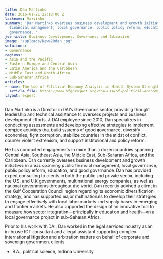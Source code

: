 ```yaml
---
title: Dan Martinko
date: 2016-01-21 22:18:00 Z
lastname: Martinko
summary: 'Dan Martinko oversees business development and growth initiatives in public
  financial management, local governance, public policy reform, education, and good
  governance. '
job-title: Business Development, Governance and Education
image: "/uploads/New%20dan.jpg"
solutions:
- Governance
regions:
- Asia and the Pacific
- Eastern Europe and Central Asia
- Latin America and the Caribbean
- Middle East and North Africa
- Sub-Saharan Africa
articles:
- name: The Use of Political Economy Analysis in Health System Strengthening
  article_file: https://www.hfgproject.org/the-use-of-political-economy-analysis-in-health-system-strengthening/
layout: expert
---
```


Dan Martinko is a Director in DAI’s Governance sector, providing thought leadership and technical assistance to overseas projects and business development efforts. A DAI employee since 2010, Dan specializes in conducting assessments and developing effective strategies to implement complex activities that build systems of good governance, diversify economies, fight corruption, stabilize countries in the midst of conflict, counter violent extremism, and support institutional and policy reform.
 
He has conducted engagements in more than a dozen countries spanning Central Asia, Southeast Asia, the Middle East, Sub-Saharan Africa, and the Caribbean. Dan currently oversees business development and growth initiatives in areas spanning public financial management, local governance, public policy reform, education, and good governance. Dan has provided expert consulting to clients in both the public and private sector, including the U.S. and U.K governments, multinational energy companies, as well as national governments throughout the world. Dan recently advised a client in the Gulf Cooperation Council region regarding its economic diversification strategy, and has supported major multinationals to develop their strategies to engage effectively with local labor markets and supply bases in emerging and frontier markets. He also supported the design of an innovative tool to measure how sector integration—principally in education and health—on a local governance project in sub-Saharan Africa.
 
Prior to his work with DAI, Dan worked in the legal services industry as an in-house ICT consultant and a legal assistant supporting complex international litigation and arbitration matters on behalf of corporate and sovereign government clients.

* B.A., political science, Indiana University